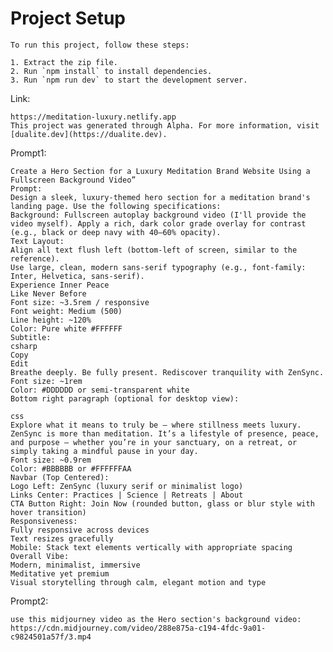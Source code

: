 # Project Setup
    
    To run this project, follow these steps:
    
    1. Extract the zip file.
    2. Run `npm install` to install dependencies.
    3. Run `npm run dev` to start the development server.

Link:

    https://meditation-luxury.netlify.app 
    This project was generated through Alpha. For more information, visit [dualite.dev](https://dualite.dev).

Prompt1:

    Create a Hero Section for a Luxury Meditation Brand Website Using a Fullscreen Background Video”
    Prompt:
    Design a sleek, luxury-themed hero section for a meditation brand's landing page. Use the following specifications:
    Background: Fullscreen autoplay background video (I'll provide the video myself). Apply a rich, dark color grade overlay for contrast (e.g., black or deep navy with 40–60% opacity).
    Text Layout:
    Align all text flush left (bottom-left of screen, similar to the reference).
    Use large, clean, modern sans-serif typography (e.g., font-family: Inter, Helvetica, sans-serif).
    Experience Inner Peace
    Like Never Before
    Font size: ~3.5rem / responsive
    Font weight: Medium (500)
    Line height: ~120%
    Color: Pure white #FFFFFF
    Subtitle:
    csharp
    Copy
    Edit
    Breathe deeply. Be fully present. Rediscover tranquility with ZenSync.
    Font size: ~1rem
    Color: #DDDDDD or semi-transparent white
    Bottom right paragraph (optional for desktop view):
    
    css
    Explore what it means to truly be — where stillness meets luxury.
    ZenSync is more than meditation. It’s a lifestyle of presence, peace,
    and purpose — whether you’re in your sanctuary, on a retreat, or
    simply taking a mindful pause in your day.
    Font size: ~0.9rem
    Color: #BBBBBB or #FFFFFFAA
    Navbar (Top Centered):
    Logo Left: ZenSync (luxury serif or minimalist logo)
    Links Center: Practices | Science | Retreats | About
    CTA Button Right: Join Now (rounded button, glass or blur style with hover transition)
    Responsiveness:
    Fully responsive across devices
    Text resizes gracefully
    Mobile: Stack text elements vertically with appropriate spacing
    Overall Vibe:
    Modern, minimalist, immersive
    Meditative yet premium
    Visual storytelling through calm, elegant motion and type

Prompt2:

    use this midjourney video as the Hero section's background video:  https://cdn.midjourney.com/video/288e875a-c194-4fdc-9a01-c9824501a57f/3.mp4 
